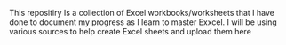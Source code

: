 This repositiry Is a collection of Excel workbooks/worksheets that I have done to document my progress as I learn to master Exxcel. I will be using various sources to help create Excel sheets and upload them here
